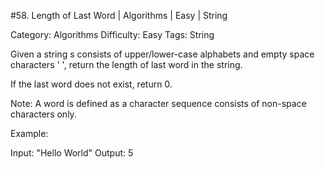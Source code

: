 #58. Length of Last Word | Algorithms | Easy | String

Category: Algorithms
Difficulty: Easy
Tags: String

Given a string s consists of upper/lower-case alphabets and empty space characters ' ', return the length of last word in the string.

If the last word does not exist, return 0.

Note: A word is defined as a character sequence consists of non-space characters only.

Example:


Input: "Hello World"
Output: 5


 

